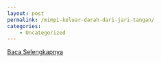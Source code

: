 ```yaml
---
layout: post
permalink: /mimpi-keluar-darah-dari-jari-tangan/
categories:
    - Uncategorized
---
```


[Baca Selengkapnya](/08)